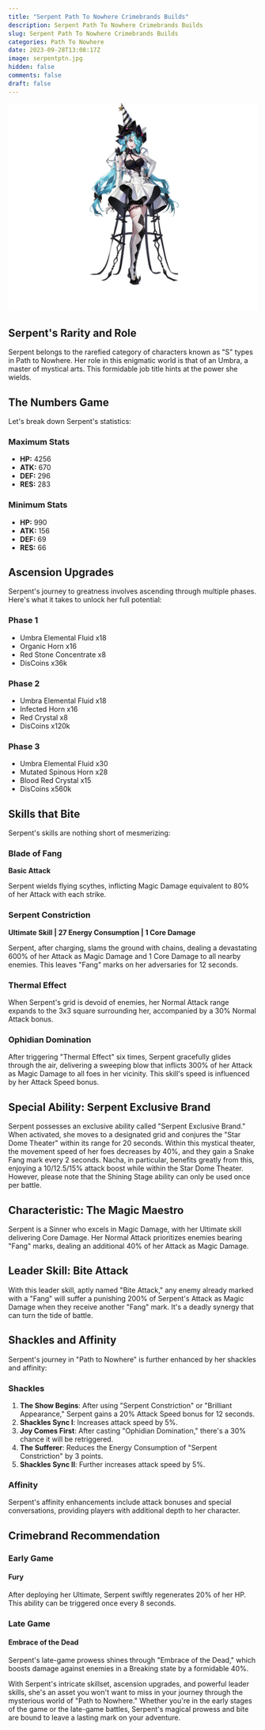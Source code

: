 ```yaml
---
title: "Serpent Path To Nowhere Crimebrands Builds"
description: Serpent Path To Nowhere Crimebrands Builds
slug: Serpent Path To Nowhere Crimebrands Builds
categories: Path To Nowhere
date: 2023-09-28T13:08:17Z
image: serpentptn.jpg
hidden: false
comments: false
draft: false
---
```


![serpent crimebrands](serpentptn.jpg)

## Serpent's Rarity and Role

Serpent belongs to the rarefied category of characters known as "S" types in Path to Nowhere. Her role in this enigmatic world is that of an Umbra, a master of mystical arts. This formidable job title hints at the power she wields.

## The Numbers Game

Let's break down Serpent's statistics:

### Maximum Stats

- **HP:** 4256
- **ATK:** 670
- **DEF:** 296
- **RES:** 283

### Minimum Stats

- **HP:** 990
- **ATK:** 156
- **DEF:** 69
- **RES:** 66

## Ascension Upgrades

Serpent's journey to greatness involves ascending through multiple phases. Here's what it takes to unlock her full potential:

### Phase 1

- Umbra Elemental Fluid x18
- Organic Horn x16
- Red Stone Concentrate x8
- DisCoins x36k

### Phase 2

- Umbra Elemental Fluid x18
- Infected Horn x16
- Red Crystal x8
- DisCoins x120k

### Phase 3

- Umbra Elemental Fluid x30
- Mutated Spinous Horn x28
- Blood Red Crystal x15
- DisCoins x560k

## Skills that Bite

Serpent's skills are nothing short of mesmerizing:

### Blade of Fang

**Basic Attack**

Serpent wields flying scythes, inflicting Magic Damage equivalent to 80% of her Attack with each strike.

### Serpent Constriction

**Ultimate Skill | 27 Energy Consumption | 1 Core Damage**

Serpent, after charging, slams the ground with chains, dealing a devastating 600% of her Attack as Magic Damage and 1 Core Damage to all nearby enemies. This leaves "Fang" marks on her adversaries for 12 seconds.

### Thermal Effect

When Serpent's grid is devoid of enemies, her Normal Attack range expands to the 3x3 square surrounding her, accompanied by a 30% Normal Attack bonus.

### Ophidian Domination

After triggering "Thermal Effect" six times, Serpent gracefully glides through the air, delivering a sweeping blow that inflicts 300% of her Attack as Magic Damage to all foes in her vicinity. This skill's speed is influenced by her Attack Speed bonus.

## Special Ability: Serpent Exclusive Brand

Serpent possesses an exclusive ability called "Serpent Exclusive Brand." When activated, she moves to a designated grid and conjures the "Star Dome Theater" within its range for 20 seconds. Within this mystical theater, the movement speed of her foes decreases by 40%, and they gain a Snake Fang mark every 2 seconds. Nacha, in particular, benefits greatly from this, enjoying a 10/12.5/15% attack boost while within the Star Dome Theater. However, please note that the Shining Stage ability can only be used once per battle.

## Characteristic: The Magic Maestro

Serpent is a Sinner who excels in Magic Damage, with her Ultimate skill delivering Core Damage. Her Normal Attack prioritizes enemies bearing "Fang" marks, dealing an additional 40% of her Attack as Magic Damage.

## Leader Skill: Bite Attack

With this leader skill, aptly named "Bite Attack," any enemy already marked with a "Fang" will suffer a punishing 200% of Serpent's Attack as Magic Damage when they receive another "Fang" mark. It's a deadly synergy that can turn the tide of battle.

## Shackles and Affinity

Serpent's journey in "Path to Nowhere" is further enhanced by her shackles and affinity:

### Shackles

1. **The Show Begins**: After using "Serpent Constriction" or "Brilliant Appearance," Serpent gains a 20% Attack Speed bonus for 12 seconds.
2. **Shackles Sync I**: Increases attack speed by 5%.
3. **Joy Comes First**: After casting "Ophidian Domination," there's a 30% chance it will be retriggered.
4. **The Sufferer**: Reduces the Energy Consumption of "Serpent Constriction" by 3 points.
5. **Shackles Sync II**: Further increases attack speed by 5%.

### Affinity

Serpent's affinity enhancements include attack bonuses and special conversations, providing players with additional depth to her character.

## Crimebrand Recommendation

### Early Game

#### Fury

After deploying her Ultimate, Serpent swiftly regenerates 20% of her HP. This ability can be triggered once every 8 seconds.

### Late Game

#### Embrace of the Dead

Serpent's late-game prowess shines through "Embrace of the Dead," which boosts damage against enemies in a Breaking state by a formidable 40%.

With Serpent's intricate skillset, ascension upgrades, and powerful leader skills, she's an asset you won't want to miss in your journey through the mysterious world of "Path to Nowhere." Whether you're in the early stages of the game or the late-game battles, Serpent's magical prowess and bite are bound to leave a lasting mark on your adventure.